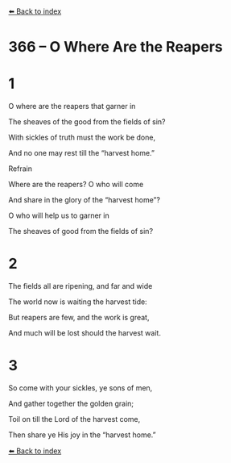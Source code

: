 [⬅️ Back to index](../README.md)

# 366 – O Where Are the Reapers





# 1

O where are the reapers that garner in

The sheaves of the good from the fields of sin?

With sickles of truth must the work be done,

And no one may rest till the “harvest home.”



Refrain

Where are the reapers? O who will come

And share in the glory of the “harvest home”?

O who will help us to garner in

The sheaves of good from the fields of sin?



# 2

The fields all are ripening, and far and wide

The world now is waiting the harvest tide:

But reapers are few, and the work is great,

And much will be lost should the harvest wait.



# 3

So come with your sickles, ye sons of men,

And gather together the golden grain;

Toil on till the Lord of the harvest come,

Then share ye His joy in the “harvest home.”

[⬅️ Back to index](../README.md)
